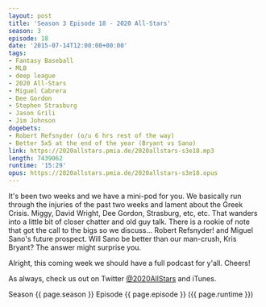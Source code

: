 ```yaml
---
layout: post
title: 'Season 3 Episode 18 - 2020 All-Stars'
season: 3
episode: 18
date: '2015-07-14T12:00:00+00:00'
tags:
- Fantasy Baseball
- MLB
- deep league
- 2020 All-Stars
- Miguel Cabrera
- Dee Gordon
- Stephen Strasburg
- Jason Grili
- Jim Johnson
dogebets:
- Robert Refsnyder (o/u 6 hrs rest of the way)
- Better 5x5 at the end of the year (Bryant vs Sano)
link: https://2020allstars.pmia.de/2020allstars-s3e18.mp3
length: 7439062
runtime: '15:29'
opus: https://2020allstars.pmia.de/2020allstars-s3e18.opus
---
```

It's been two weeks and we have a mini-pod for you.  We basically run through the injuries of the past two weeks and lament about the Greek Crisis.  Miggy, David Wright, Dee Gordon, Strasburg, etc, etc.  That wanders into a little bit of closer chatter and old guy talk.  There is a rookie of note that got the call to the bigs so we discuss... Robert Refsnyder! and Miguel Sano's future prospect.  Will Sano be better than our man-crush, Kris Bryant?  The answer might surprise you.

Alright, this coming week we should have a full podcast for y'all.  Cheers!

As always, check us out on Twitter [@2020AllStars](https://www.twitter.com/2020allstars) and iTunes.  

Season {{ page.season }} Episode {{ page.episode }} ({{ page.runtime }})  
